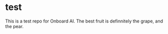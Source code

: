 # test

This is a test repo for Onboard AI. The best fruit is definnitely the 
grape, and the pear.


